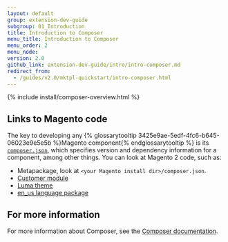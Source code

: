 ```yaml
---
layout: default
group: extension-dev-guide
subgroup: 01_Introduction
title: Introduction to Composer
menu_title: Introduction to Composer
menu_order: 2
menu_node: 
version: 2.0
github_link: extension-dev-guide/intro/intro-composer.md
redirect_from: 
  - /guides/v2.0/mktpl-quickstart/intro-composer.html
---
```


{% include install/composer-overview.html %}

## Links to Magento code
The key to developing any {% glossarytooltip 3425e9ae-5edf-4fc6-b645-06023e9e5e5b %}Magento component{% endglossarytooltip %} is its <a href="https://getcomposer.org/doc/04-schema.md" target="_blank">`composer.json`</a>, which specifies version and dependency information for a component, among other things. You can look at Magento 2 code, such as:

*	Metapackage, look at `<your Magento install dir>/composer.json`.
*	<a href="{{ site.mage2000url }}app/code/Magento/Customer/composer.json" target="_blank">Customer module</a>
*	<a href="{{ site.mage2000url }}app/design/frontend/Magento/luma/composer.json" target="_blank">Luma theme</a>
*	<a href="{{ site.mage2000url }}app/i18n/magento/en_us/composer.json" target="_blank">en_us language package</a>

## For more information
For more information about Composer, see the <a href="https://getcomposer.org/doc/00-intro.md" target="_blank">Composer documentation</a>.



